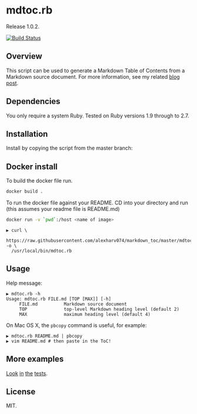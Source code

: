 # mdtoc.rb

Release 1.0.2.

[![Build Status](https://img.shields.io/travis/alexharv074/markdown_toc.svg)](https://travis-ci.org/alexharv074/markdown_toc)

## Overview

This script can be used to generate a Markdown Table of Contents from a Markdown source document. For more information, see my related [blog post](https://alexharv074.github.io/2018/08/28/auto-generating-markdown-tables-of-contents.html).

## Dependencies

You only require a system Ruby. Tested on Ruby versions 1.9 through to 2.7.

## Installation

Install by copying the script from the master branch:

## Docker install
To build the docker file run.
```bash
docker build .
```

To run the docker file against your README. CD into your directory and run (this assumes your readme file is README.md)
```bash
docker run -v `pwd`:/host <name of image>
```

```text
▶ curl \
  https://raw.githubusercontent.com/alexharv074/markdown_toc/master/mdtoc.rb -o \
  /usr/local/bin/mdtoc.rb
```

## Usage

Help message:

```text
▶ mdtoc.rb -h
Usage: mdtoc.rb FILE.md [TOP [MAX]] [-h]
     FILE.md          Markdown source document
     TOP              top-level Markdown heading level (default 2)
     MAX              maximum heading level (default 4)
```

On Mac OS X, the `pbcopy` command is useful, for example:

```text
▶ mdtoc.rb README.md | pbcopy
▶ vim README.md # then paste in the ToC!
```

## More examples

[Look](./spec/tests_spec.rb#L8) [in](./spec/tests_spec.rb#L15) [the](./spec/tests_spec.rb#L22) [tests](./spec/tests_spec.rb#L29).

## License

MIT.
